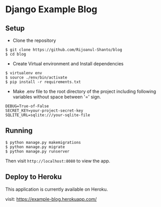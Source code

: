 # Django Example Blog

## Setup

- Clone the repository

```shell script
$ git clone https://github.com/Rijoanul-Shanto/blog
$ cd blog
```
- Create Virtual environment and Install dependencies
```shell script
$ virtualenv env
$ source ./env/bin/activate
$ pip install -r requirements.txt
```
- Make .env file to the root directory of the project including following variables without space between '=' sign.
```shell script
DEBUG=True-of-False
SECRET_KEY=your-project-secret-key
SQLITE_URL=sqlite:///your-sqlite-file
```

## Running

```shell script
$ python manage.py makemigrations
$ python manage.py migrate
$ python manage.py runserver
```

Then visit `http://localhost:8080` to view the app.

## Deploy to Heroku
This application is currently available on Heroku.

visit: https://example-blog.herokuapp.com/

